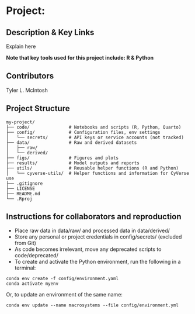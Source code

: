 # Project:

## Description & Key Links

Explain here

**Note that key tools used for this project include: R & Python**

## Contributors

Tyler L. McIntosh

## Project Structure
```text
my-project/
├── code/               # Notebooks and scripts (R, Python, Quarto)
├── config/             # Configuration files, env settings
│   └── secrets/        # API keys or service accounts (not tracked)
├── data/               # Raw and derived datasets
│   ├── raw/
│   └── derived/
├── figs/               # Figures and plots
├── results/            # Model outputs and reports
├── utils/              # Reusable helper functions (R and Python)
│   └── cyverse-utils/  # Helper functions and information for CyVerse use
├── .gitignore
├── LICENSE
├── README.md
└── .Rproj
```


## Instructions for collaborators and reproduction
- Place raw data in data/raw/ and processed data in data/derived/
- Store any personal or project credentials in config/secrets/ (excluded from Git)
- As code becomes irrelevant, move any deprecated scripts to code/deprecated/
- To create and activate the Python environment, run the following in a terminal:
```
conda env create -f config/environment.yaml
conda activate myenv
```
Or, to update an environment of the same name:
```
conda env update --name macrosystems --file config/environment.yml
```




